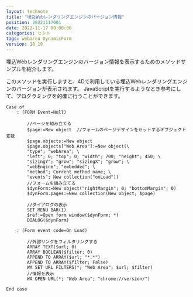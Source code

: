 ```yaml
---
layout: technote
title: "埋込Webレンダリングエンジンのバージョン情報"
position: 20221117001
date: 2022-11-17 00:00:00
categories: ヒント
tags: webarea DynamicForm
version: 18 19
---
```


埋込Webレンダリングエンジンのバージョン情報を表示するためのメソッドサンプルを紹介します。

このメソッドを実行しますと、4Dで利用している埋込Webレンダリングエンジンのバージョンが表示されます。
JavaScriptを実行するようなとき参考にして、プログラミングを的確に行うことができます。

```4d
Case of 
	: (FORM Event=Null)
		
		//ページを組み立てる
		$page:=New object  //フォームのページデザインをセットするオブジェクト変数
		$page.objects:=New object
		$page.objects["Web Area"]:=New object(\
		"type"; "webArea"; \
		"left"; 0; "top"; 0; "width"; 700; "height"; 450; \
		"sizingY"; "grow"; "sizingX"; "grow"; \
		"webEngine"; "embedded"; \
		"method"; Current method name; \
		"events"; New collection("onLoad"))
		//フォームを組み立てる
		$dynForm:=New object("rightMargin"; 0; "bottomMargin"; 0)
		$dynForm.pages:=New collection(New object; $page)
		
		//ダイアログの表示
		SET MENU BAR(1)
		$ref:=Open form window($dynForm; *)
		DIALOG($dynForm)
		
	: (Form event code=On Load)
		
		//外部リンクをフィルタリングする
		ARRAY TEXT($url; 0)
		ARRAY BOOLEAN($filter; 0)
		APPEND TO ARRAY($url; "*.*")
		APPEND TO ARRAY($filter; False)
		WA SET URL FILTERS(*; "Web Area"; $url; $filter)
		//情報を表示
		WA OPEN URL(*; "Web Area"; "chrome://version/")
		
End case 
```

